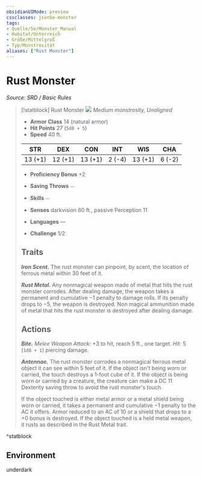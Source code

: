 ```yaml
---
obsidianUIMode: preview
cssclasses: json5e-monster
tags:
- Quelle/5e/Monster_Manual
- Habitat/Unterreich
- Größe/Mittelgroß
- Typ/Monstrosität
aliases: ["Rust Monster"]
---
```

# Rust Monster
*Source: SRD / Basic Rules*  

> [!statblock] Rust Monster
> ![](compendium/bestiary/monstrosity/token/rust-monster.png#token)
> *Medium monstrosity, Unaligned*
> 
> - **Armor Class** 14  (natural armor)
> - **Hit Points** 27 (`5d8 + 5`)
> - **Speed** 40 ft.
> 
> |STR|DEX|CON|INT|WIS|CHA|
> |:---:|:---:|:---:|:---:|:---:|:---:|
> |13 (+1)|12 (+1)|13 (+1)| 2 (-4)|13 (+1)| 6 (-2)|
> 
> - **Proficiency Bonus** +2
> - **Saving Throws** ⏤
> - **Skills** ⏤
> - **Senses** darkvision 60 ft., passive Perception 11
> 
> - **Languages** —
> - **Challenge** 1/2
> 
> ## Traits
> 
> ***Iron Scent.*** The rust monster can pinpoint, by scent, the location of ferrous metal within 30 feet of it.
> 
> ***Rust Metal.*** Any nonmagical weapon made of metal that hits the rust monster corrodes. After dealing damage, the weapon takes a permanent and cumulative −1 penalty to damage rolls. If its penalty drops to −5, the weapon is destroyed. Non magical ammunition made of metal that hits the rust monster is destroyed after dealing damage.
> 
> ## Actions
> 
> ***Bite.*** *Melee Weapon Attack:* +3 to hit, reach 5 ft., one target. *Hit:* 5 (`1d8 + 1`) piercing damage.
> 
> ***Antennae.*** The rust monster corrodes a nonmagical ferrous metal object it can see within 5 feet of it. If the object isn't being worn or carried, the touch destroys a 1-foot cube of it. If the object is being worn or carried by a creature, the creature can make a DC 11 Dexterity saving throw to avoid the rust monster's touch.
> 
> If the object touched is either metal armor or a metal shield being worn or carried, it takes a permanent and cumulative −1 penalty to the AC it offers. Armor reduced to an AC of 10 or a shield that drops to a +0 bonus is destroyed. If the object touched is a held metal weapon, it rusts as described in the Rust Metal trait.
^statblock

## Environment

underdark
